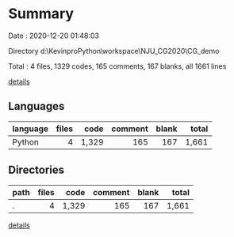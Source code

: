 # Summary

Date : 2020-12-20 01:48:03

Directory d:\KevinproPython\workspace\NJU_CG2020\CG_demo

Total : 4 files,  1329 codes, 165 comments, 167 blanks, all 1661 lines

[details](details.md)

## Languages
| language | files | code | comment | blank | total |
| :--- | ---: | ---: | ---: | ---: | ---: |
| Python | 4 | 1,329 | 165 | 167 | 1,661 |

## Directories
| path | files | code | comment | blank | total |
| :--- | ---: | ---: | ---: | ---: | ---: |
| . | 4 | 1,329 | 165 | 167 | 1,661 |

[details](details.md)